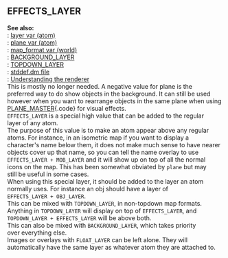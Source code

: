 ## EFFECTS_LAYER    
**See also:**    
:   [layer var (atom)](/atom/var/layer)    
:   [plane var (atom)](/atom/var/plane)    
:   [map_format var (world)](/world/var/map_format)    
:   [BACKGROUND_LAYER](/%7Bnotes%7D/BACKGROUND_LAYER)    
:   [TOPDOWN_LAYER](/%7Bnotes%7D/TOPDOWN_LAYER)    
:   [stddef.dm file](/%7B%7Bappendix%7D%7D/stddef%2edm)    
:   [Understanding the renderer](/%7Bnotes%7D/renderer)    
This is mostly no longer needed. A negative value for plane is the    
preferred way to do show objects in the background. It can still be used    
however when you want to rearrange objects in the same plane when using    
[PLANE_MASTER](/atom/var/appearance_flags){.code} for visual effects.    
`EFFECTS_LAYER` is a special high value that can be added to the regular    
layer of any atom.    
The purpose of this value is to make an atom appear above any regular    
atoms. For instance, in an isometric map if you want to display a    
character\'s name below them, it does not make much sense to have nearer    
objects cover up that name, so you can tell the name overlay to use    
`EFFECTS_LAYER + MOB_LAYER` and it will show up on top of all the normal    
icons on the map. This has been somewhat obviated by `plane` but may    
still be useful in some cases.    
When using this special layer, it should be added to the layer an atom    
normally uses. For instance an obj should have a layer of    
`EFFECTS_LAYER + OBJ_LAYER`.    
This can be mixed with `TOPDOWN_LAYER`, in non-topdown map formats.    
Anything in `TOPDOWN_LAYER` will display on top of `EFFECTS_LAYER`, and    
`TOPDOWN_LAYER + EFFECTS_LAYER` will be above both.    
This can also be mixed with `BACKGROUND_LAYER`, which takes priority    
over everything else.    
Images or overlays with `FLOAT_LAYER` can be left alone. They will    
automatically have the same layer as whatever atom they are attached to.  